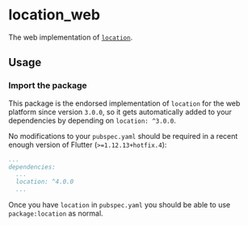 # location_web

The web implementation of [`location`][1].

## Usage

### Import the package

This package is the endorsed implementation of `location` for the web platform since version `3.0.0`, so it gets automatically added to your dependencies by depending on `location: ^3.0.0`.

No modifications to your `pubspec.yaml` should be required in a recent enough version of Flutter (`>=1.12.13+hotfix.4`):

```yaml
...
dependencies:
  ...
  location: ^4.0.0
  ...
```

Once you have `location` in `pubspec.yaml` you should be able to use `package:location` as normal.

[1]: ../location
